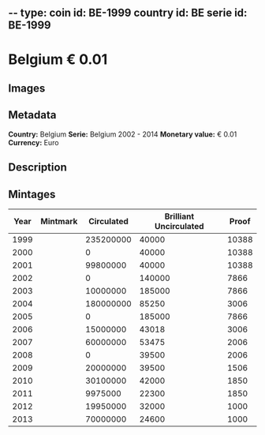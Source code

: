 --
type: coin
id: BE-1999
country id: BE
serie id: BE-1999
--

# Belgium € 0.01

## Images


## Metadata

**Country:** Belgium
**Serie:** Belgium 2002 - 2014
**Monetary value:** € 0.01
**Currency:** Euro

## Description


## Mintages
| Year | Mintmark | Circulated | Brilliant Uncirculated | Proof |
| ---- | -------- | ---------- | ---------------------- | ----- |
| 1999 |  | 235200000| 40000 | 10388 |
| 2000 |  | 0| 40000 | 10388 |
| 2001 |  | 99800000| 40000 | 10388 |
| 2002 |  | 0| 140000 | 7866 |
| 2003 |  | 10000000| 185000 | 7866 |
| 2004 |  | 180000000| 85250 | 3006 |
| 2005 |  | 0| 185000 | 7866 |
| 2006 |  | 15000000| 43018 | 3006 |
| 2007 |  | 60000000| 53475 | 2006 |
| 2008 |  | 0| 39500 | 2006 |
| 2009 |  | 20000000| 39500 | 1506 |
| 2010 |  | 30100000| 42000 | 1850 |
| 2011 |  | 9975000| 22300 | 1850 |
| 2012 |  | 19950000| 32000 | 1000 |
| 2013 |  | 70000000| 24600 | 1000 |

